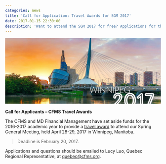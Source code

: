 ```yaml
---
categories: news
title: 'Call for Application: Travel Awards for SGM 2017'
date: 2017-01-15 22:30:00
description: 'Want to attend the SGM 2017 for free? Applications for the CFMS Travel Awards are now open. Please email quebec@cfms.org with further questions!'
---
```



![](/uploads/versions/winnipeg2017-defaultheader-3-6---x----1200-504x---.jpg)

**Call for Applicants – CFMS Travel Awards**

The CFMS and MD Financial Management have set aside funds for the 2016-2017 academic year to provide a [travel award](http://www.cfms.org/resources/md-travel-awards.html) to attend our Spring General Meeting, held April 28-29, 2017 in Winnipeg, Manitoba.

> Deadline is February 20, 2017.

Applications and questions should be emailed to Lucy Luo, Quebec Regional Representative, at [quebec@cfms.org](mailto:quebec@cfms.org/).
